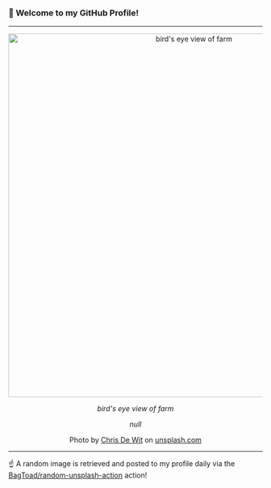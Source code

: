 ### 👋 Welcome to my GitHub Profile!

----

<div align="center">
  <img width="720" src="https://images.unsplash.com/photo-1446485629029-2307f90137f7?crop=entropy&cs=tinysrgb&fit=max&fm=jpg&ixid=M3w1NTI0OTR8MHwxfHJhbmRvbXx8fHx8fHx8fDE3NDAyMDQ2Nzh8&ixlib=rb-4.0.3&q=80&w=1080" alt="bird's eye view of farm">
  
  <em>bird's eye view of farm</em>
  
  <em>null</em>
  
  Photo by [Chris De Wit](null) on [unsplash.com](https://unsplash.com/)
</div>

----

☝️ A random image is retrieved and posted to my profile daily via the [BagToad/random-unsplash-action](https://github.com/BagToad/random-unsplash-action) action!
